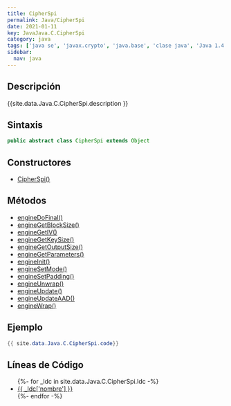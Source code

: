 ```yaml
---
title: CipherSpi
permalink: Java/CipherSpi
date: 2021-01-11
key: JavaJava.C.CipherSpi
category: java
tags: ['java se', 'javax.crypto', 'java.base', 'clase java', 'Java 1.4']
sidebar: 
  nav: java
---
```


## Descripción
{{site.data.Java.C.CipherSpi.description }}

## Sintaxis
~~~java
public abstract class CipherSpi extends Object
~~~

## Constructores
* [CipherSpi()](/Java/CipherSpi/CipherSpi/)

## Métodos
* [engineDoFinal()](/Java/CipherSpi/engineDoFinal)
* [engineGetBlockSize()](/Java/CipherSpi/engineGetBlockSize)
* [engineGetIV()](/Java/CipherSpi/engineGetIV)
* [engineGetKeySize()](/Java/CipherSpi/engineGetKeySize)
* [engineGetOutputSize()](/Java/CipherSpi/engineGetOutputSize)
* [engineGetParameters()](/Java/CipherSpi/engineGetParameters)
* [engineInit()](/Java/CipherSpi/engineInit)
* [engineSetMode()](/Java/CipherSpi/engineSetMode)
* [engineSetPadding()](/Java/CipherSpi/engineSetPadding)
* [engineUnwrap()](/Java/CipherSpi/engineUnwrap)
* [engineUpdate()](/Java/CipherSpi/engineUpdate)
* [engineUpdateAAD()](/Java/CipherSpi/engineUpdateAAD)
* [engineWrap()](/Java/CipherSpi/engineWrap)

## Ejemplo
~~~java
{{ site.data.Java.C.CipherSpi.code}}
~~~

## Líneas de Código
<ul>
{%- for _ldc in site.data.Java.C.CipherSpi.ldc -%}
   <li>
       <a href="{{_ldc['url'] }}">{{ _ldc['nombre'] }}</a>
   </li>
{%- endfor -%}
</ul>
